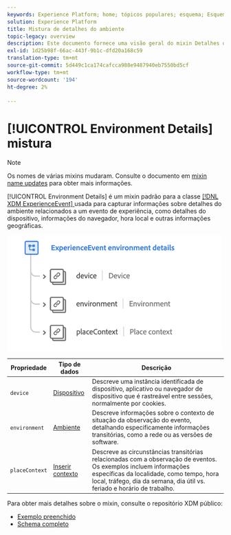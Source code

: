 ```yaml
---
keywords: Experience Platform; home; tópicos populares; esquema; Esquema; XDM; ExperienceEvent; campos; esquemas; esquemas; design de esquema; mixin; mixin; ambiente; detalhes do ambiente;
solution: Experience Platform
title: Mistura de detalhes do ambiente
topic-legacy: overview
description: Este documento fornece uma visão geral do mixin Detalhes do ambiente ExperienceEvent .
exl-id: 1d25b98f-66ac-443f-9b1c-dfd20a168c59
translation-type: tm+mt
source-git-commit: 5d449c1ca174cafcca988e9487940eb7550bd5cf
workflow-type: tm+mt
source-wordcount: '194'
ht-degree: 2%

---
```


# [!UICONTROL Environment Details] mistura

>[!NOTE]
>
>Os nomes de várias mixins mudaram. Consulte o documento em [mixin name updates](../name-updates.md) para obter mais informações.

[!UICONTROL Environment Details] é um mixin padrão para a classe  [[!DNL XDM ExperienceEvent] ](../../classes/individual-profile.md) usada para capturar informações sobre detalhes do ambiente relacionados a um evento de experiência, como detalhes do dispositivo, informações do navegador, hora local e outras informações geográficas.

<img src="../../images/mixins/environment-details.png" width="500" /><br />

| Propriedade | Tipo de dados | Descrição |
| --- | --- | --- |
| `device` | [Dispositivo](../../data-types/device.md) | Descreve uma instância identificada de dispositivo, aplicativo ou navegador de dispositivo que é rastreável entre sessões, normalmente por cookies. |
| `environment` | [Ambiente](../../data-types/environment.md) | Descreve informações sobre o contexto de situação da observação do evento, detalhando especificamente informações transitórias, como a rede ou as versões de software. |
| `placeContext` | [Inserir contexto](../../data-types/place-context.md) | Descreve as circunstâncias transitórias relacionadas com a observação de eventos. Os exemplos incluem informações específicas da localidade, como tempo, hora local, tráfego, dia da semana, dia útil vs. feriado e horário de trabalho. |

Para obter mais detalhes sobre o mixin, consulte o repositório XDM público:

* [Exemplo preenchido](https://github.com/adobe/xdm/blob/master/components/mixins/experience-event/experienceevent-environment-details.example.1.json)
* [Schema completo](https://github.com/adobe/xdm/blob/master/components/mixins/experience-event/experienceevent-environment-details.schema.json)
